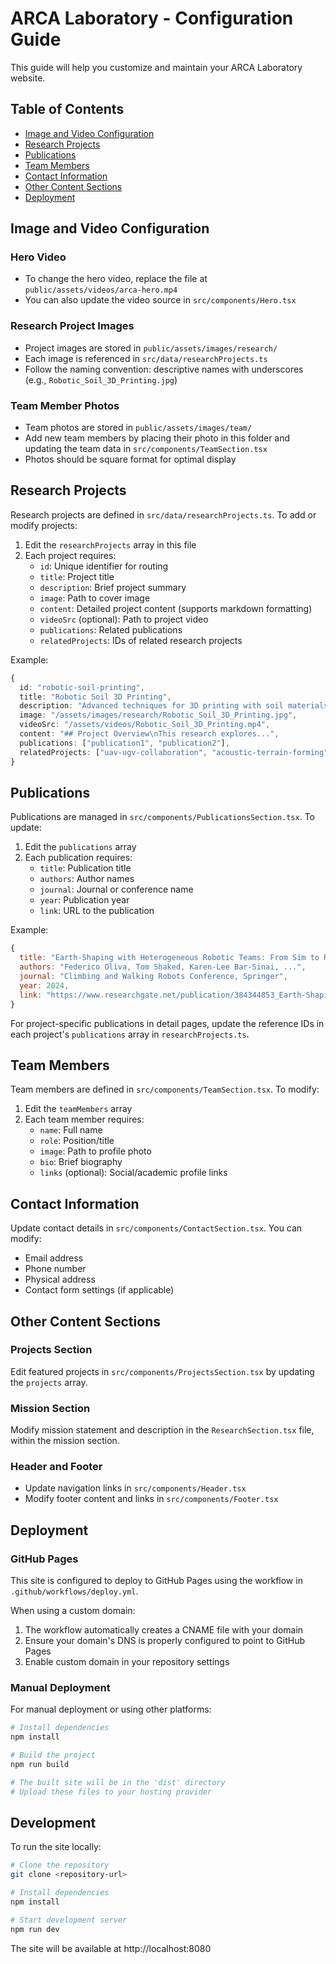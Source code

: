 
# ARCA Laboratory - Configuration Guide

This guide will help you customize and maintain your ARCA Laboratory website.

## Table of Contents
- [Image and Video Configuration](#image-and-video-configuration)
- [Research Projects](#research-projects)
- [Publications](#publications)
- [Team Members](#team-members)
- [Contact Information](#contact-information)
- [Other Content Sections](#other-content-sections)
- [Deployment](#deployment)

## Image and Video Configuration

### Hero Video
- To change the hero video, replace the file at `public/assets/videos/arca-hero.mp4`
- You can also update the video source in `src/components/Hero.tsx`

### Research Project Images
- Project images are stored in `public/assets/images/research/`
- Each image is referenced in `src/data/researchProjects.ts`
- Follow the naming convention: descriptive names with underscores (e.g., `Robotic_Soil_3D_Printing.jpg`)

### Team Member Photos
- Team photos are stored in `public/assets/images/team/`
- Add new team members by placing their photo in this folder and updating the team data in `src/components/TeamSection.tsx`
- Photos should be square format for optimal display

## Research Projects

Research projects are defined in `src/data/researchProjects.ts`. To add or modify projects:

1. Edit the `researchProjects` array in this file
2. Each project requires:
   - `id`: Unique identifier for routing
   - `title`: Project title
   - `description`: Brief project summary
   - `image`: Path to cover image
   - `content`: Detailed project content (supports markdown formatting)
   - `videoSrc` (optional): Path to project video
   - `publications`: Related publications
   - `relatedProjects`: IDs of related research projects

Example:
```typescript
{
  id: "robotic-soil-printing",
  title: "Robotic Soil 3D Printing",
  description: "Advanced techniques for 3D printing with soil materials",
  image: "/assets/images/research/Robotic_Soil_3D_Printing.jpg",
  videoSrc: "/assets/videos/Robotic_Soil_3D_Printing.mp4",
  content: "## Project Overview\nThis research explores...",
  publications: ["publication1", "publication2"],
  relatedProjects: ["uav-ugv-collaboration", "acoustic-terrain-forming"]
}
```

## Publications

Publications are managed in `src/components/PublicationsSection.tsx`. To update:

1. Edit the `publications` array
2. Each publication requires:
   - `title`: Publication title
   - `authors`: Author names
   - `journal`: Journal or conference name
   - `year`: Publication year
   - `link`: URL to the publication

Example:
```javascript
{
  title: "Earth-Shaping with Heterogeneous Robotic Teams: From Sim to Real",
  authors: "Federico Oliva, Tom Shaked, Karen-Lee Bar-Sinai, ...",
  journal: "Climbing and Walking Robots Conference, Springer",
  year: 2024,
  link: "https://www.researchgate.net/publication/384344853_Earth-Shaping_with_Heterogeneous_Robotic_Teams_From_Sim_to_Real"
}
```

For project-specific publications in detail pages, update the reference IDs in each project's `publications` array in `researchProjects.ts`.

## Team Members

Team members are defined in `src/components/TeamSection.tsx`. To modify:

1. Edit the `teamMembers` array
2. Each team member requires:
   - `name`: Full name
   - `role`: Position/title
   - `image`: Path to profile photo
   - `bio`: Brief biography
   - `links` (optional): Social/academic profile links

## Contact Information

Update contact details in `src/components/ContactSection.tsx`. You can modify:
- Email address
- Phone number
- Physical address
- Contact form settings (if applicable)

## Other Content Sections

### Projects Section
Edit featured projects in `src/components/ProjectsSection.tsx` by updating the `projects` array.

### Mission Section
Modify mission statement and description in the `ResearchSection.tsx` file, within the mission section.

### Header and Footer
- Update navigation links in `src/components/Header.tsx`
- Modify footer content and links in `src/components/Footer.tsx`

## Deployment

### GitHub Pages
This site is configured to deploy to GitHub Pages using the workflow in `.github/workflows/deploy.yml`.

When using a custom domain:
1. The workflow automatically creates a CNAME file with your domain
2. Ensure your domain's DNS is properly configured to point to GitHub Pages
3. Enable custom domain in your repository settings

### Manual Deployment
For manual deployment or using other platforms:

```sh
# Install dependencies
npm install

# Build the project
npm run build

# The built site will be in the 'dist' directory
# Upload these files to your hosting provider
```

## Development

To run the site locally:

```sh
# Clone the repository
git clone <repository-url>

# Install dependencies
npm install

# Start development server
npm run dev
```

The site will be available at http://localhost:8080
